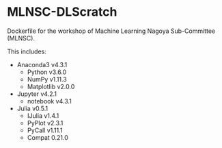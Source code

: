 MLNSC-DLScratch
===============

Dockerfile for the workshop of Machine Learning Nagoya Sub-Committee (MLNSC).

This includes:

+ Anaconda3 v4.3.1
    + Python v3.6.0
    + NumPy v1.11.3
    + Matplotlib v2.0.0
+ Jupyter v4.2.1
    + notebook v4.3.1
+ Julia v0.5.1
    + IJulia v1.4.1
    + PyPlot v2.3.1
    + PyCall v1.11.1
    + Compat 0.21.0
